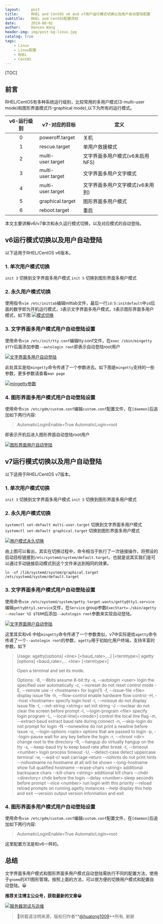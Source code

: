 ```yaml
---
layout:     post
title:      RHEL and CentOS v6 and v7用户运行模式切换以及用户自动登陆配置
subtitle:   RHEL and CentOS配置须知
date:       2019-08-01
author:     Hansen Wang
header-img: img/post-bg-linux.jpg
catalog: true
tags:
    - Linux
    - Linux配置
    - RHEL
    - CentOS
---
```


[TOC]

## 前言

RHEL/CentOS有多种系统运行级别，比较常用的多用户模式(3-multi-user mode)和图形界面模式(5-graphical mode),以下为所有的运行模式。

v6-运行级别|v7-对应的目标|定义
:-:|-|-
0|poweroff.target|关机
1|rescue.target|单用户救援模式
2|multi-user.target|文字界面多用户模式(v6未启用NFS)
3|multi-user.target|文字界面多用户文字模式
4|multi-user.target|文字界面多用户文字模式(v6未用到)
5|graphical.target|图形界面多用户模式
6|reboot.target|重启

本文主要讲解v6/v7单次和永久运行模式切换，以及对应模式的自动登陆。

## v6运行模式切换以及用户自动登陆

以下适用于RHEL/CentOS v6版本。

### 1. 单次用户模式切换

`init 3`  切换到文字界面多用户模式
`init 5`  切换到图形界面多用户模式

### 2. 永久用户模式切换

使用指令`vim /etc/inittab`编辑inittab文件，最后一行`id:5:initdefault`中`id`后面的数字即为开机运行模式，`3`表示文字界面多用户模式，`5`表示图形界面多用户模式，如下图
[![模式切换](https://imgconvert.csdnimg.cn/aHR0cHM6Ly91cGxvYWQtaW1hZ2VzLmppYW5zaHUuaW8vdXBsb2FkX2ltYWdlcy8xMjg1NTc3OC0zZjJhNTgwMmEyMGU5ODRmLnBuZw)](https://imgconvert.csdnimg.cn/aHR0cHM6Ly91cGxvYWQtaW1hZ2VzLmppYW5zaHUuaW8vdXBsb2FkX2ltYWdlcy8xMjg1NTc3OC0zZjJhNTgwMmEyMGU5ODRmLnBuZw)

### 3. 文字界面多用户模式用户自动登陆设置

使用命令`vim /etc/init/tty.conf`编辑tty.conf文件，在`exec /sbin/mingetty $TTY`后面添加参数`--autologin root`即表示自动登陆root用户

[![文字界面多用户自动登陆](https://imgconvert.csdnimg.cn/aHR0cHM6Ly91cGxvYWQtaW1hZ2VzLmppYW5zaHUuaW8vdXBsb2FkX2ltYWdlcy8xMjg1NTc3OC0yMTgzODZmZjcyOWNlM2Y3LnBuZw)](https://imgconvert.csdnimg.cn/aHR0cHM6Ly91cGxvYWQtaW1hZ2VzLmppYW5zaHUuaW8vdXBsb2FkX2ltYWdlcy8xMjg1NTc3OC0yMTgzODZmZjcyOWNlM2Y3LnBuZw)

此处其实是给`mingetty`命令传递了一个参数进去。如下图是`mingetty`支持的一些参数，更多参数请查看`man page`

[![mingetty参数](https://imgconvert.csdnimg.cn/aHR0cHM6Ly91cGxvYWQtaW1hZ2VzLmppYW5zaHUuaW8vdXBsb2FkX2ltYWdlcy8xMjg1NTc3OC0yZmVkMmUzMmRiZjAyYzNjLnBuZw)](https://imgconvert.csdnimg.cn/aHR0cHM6Ly91cGxvYWQtaW1hZ2VzLmppYW5zaHUuaW8vdXBsb2FkX2ltYWdlcy8xMjg1NTc3OC0yZmVkMmUzMmRiZjAyYzNjLnBuZw)


### 4. 图形界面多用户模式用户自动登陆设置

使用命令`vim /etc/gdm/custom.conf`编辑`custom.conf`配置文件，在`[daemon]`后追加如下两行内容:

> AutomaticLoginEnable=True
> AutomaticLogin=root

即表示开机后进入图形界面自动登陆root用户

[![图形界面用户自动登陆](https://imgconvert.csdnimg.cn/aHR0cHM6Ly91cGxvYWQtaW1hZ2VzLmppYW5zaHUuaW8vdXBsb2FkX2ltYWdlcy8xMjg1NTc3OC1jOTVmN2JlMjA2MmU4ZDc3LnBuZw)](https://imgconvert.csdnimg.cn/aHR0cHM6Ly91cGxvYWQtaW1hZ2VzLmppYW5zaHUuaW8vdXBsb2FkX2ltYWdlcy8xMjg1NTc3OC1jOTVmN2JlMjA2MmU4ZDc3LnBuZw)

## v7运行模式切换以及用户自动登陆

以下适用于RHEL/CentOS v7版本。

### 1. 单次用户模式切换

`init 3`  切换到文字界面多用户模式
`init 5`  切换到图形界面多用户模式

### 2. 永久用户模式切换

`systemctl set-default multi-user.target` 切换到文字界面多用户模式
`systemctl set-default graphical.target` 切换到图形界面多用户模式

[![用户模式永久切换](https://imgconvert.csdnimg.cn/aHR0cHM6Ly91cGxvYWQtaW1hZ2VzLmppYW5zaHUuaW8vdXBsb2FkX2ltYWdlcy8xMjg1NTc3OC1lODlkZjY1ODkwOWViYmMxLnBuZw)](https://imgconvert.csdnimg.cn/aHR0cHM6Ly91cGxvYWQtaW1hZ2VzLmppYW5zaHUuaW8vdXBsb2FkX2ltYWdlcy8xMjg1NTc3OC1lODlkZjY1ODkwOWViYmMxLnBuZw)

由上图可以看出，其实在切换过程中，命令相当于执行了一次链接操作，将预设的启动目标链接到`/etc/systemd/system/default.target`。也就是说其实我们是可以通过手动链接启动模式到这个文件来达到相同的效果。

```shell
ln -sf /lib/systemd/system/graphical.target /etc/systemd/system/default.target
```

### 3. 文字界面多用户模式用户自动登陆设置

使用命令`vim /etc/systemd/system/getty.target.wants/getty@tty1.service`编辑`getty@tty1.service`文件，在`Service` group参数`ExecStart=-/sbin/agetty --noclear %I $TERM`后添加`--autologin root`参数来实现自动登陆。

[![文字界面用户自动登陆](https://imgconvert.csdnimg.cn/aHR0cHM6Ly91cGxvYWQtaW1hZ2VzLmppYW5zaHUuaW8vdXBsb2FkX2ltYWdlcy8xMjg1NTc3OC02NjIyODE2Y2E4ZGFlMzkyLnBuZw)](https://imgconvert.csdnimg.cn/aHR0cHM6Ly91cGxvYWQtaW1hZ2VzLmppYW5zaHUuaW8vdXBsb2FkX2ltYWdlcy8xMjg1NTc3OC02NjIyODE2Y2E4ZGFlMzkyLnBuZw)

这里其实和v6 中给`mingetty`命令传递了一个参数类似，v7中实际是给`agetty`命令传递了一个`--autologin root`的参数，`agetty`用于初始化用户终端，支持丰富的参数。如下

> Usage:
> agetty[options] \<line\> [\<baud_rate\>,...] [\<termtype\>]
>  agetty [options] \<baud_rate\>,... \<line\> [\<termtype\>]
>
>Open a terminal and set its mode.
>
>Options:
>-8, --8bits                assume 8-bit tty
> -a, --autologin \<user\>     login the specified user automatically
> -c, --noreset              do not reset control mode
> -E, --remote               use -r \<hostname\> for login(1)
> -f, --issue-file \<file\>    display issue file
> -h, --flow-control         enable hardware flow control
> -H, --host \<hostname\>      specify login host
> -i, --noissue              do not display issue file
> -I, --init-string \<string\> set init string
> -J  --noclear              do not clear the screen before prompt
> -l, --login-program \<file\> specify login program
> -L, --local-line[=\<mode\>]  control the local line flag
> -m, --extract-baud         extract baud rate during connect
> -n, --skip-login           do not prompt for login
> -N  --nonewline            do not print a newline before issue
> -o, --login-options \<opts\> options that are passed to login
> -p, --login-pause          wait for any key before the login
> -r, --chroot \<dir\>         change root to the directory
> -R, --hangup               do virtually hangup on the tty
> -s, --keep-baud            try to keep baud rate after break
> -t, --timeout \<number\>     login process timeout
> -U, --detect-case          detect uppercase terminal
> -w, --wait-cr              wait carriage-return
>     --nohints              do not print hints
>     --nohostname           no hostname at all will be shown
>     --long-hostname        show full qualified hostname
>     --erase-chars \<string\> additional backspace chars
>     --kill-chars \<string\>  additional kill chars
>     --chdir \<directory\>    chdir before the login
>     --delay \<number\>       sleep seconds before prompt
>     --nice \<number\>        run login with this priority
>     --reload               reload prompts on running agetty instances
>     --help                 display this help and exit
>     --version              output version information and exit

### 4. 图形界面多用户模式用户自动登陆设置

使用命令`vim /etc/gdm/custom.conf`编辑`custom.conf`配置文件，在`[daemon]`后追加如下两行内容:

> AutomaticLoginEnable=True
> AutomaticLogin=root

这里配置方法是和v6一样的。

## 总结

文字界面多用户模式和图形界面多用户模式自动登陆需执行不同的配置方法，使用于`gnome`的X11图形管理。按照上面的方法，可以很方便的切换用户模式和配置自动登陆。😀

**推荐关注博主公众号，获取最新的文章😀**

[![服务器测试与运维](https://img-blog.csdnimg.cn/20190801134803863.jpg)](https://img-blog.csdnimg.cn/20190801134803863.jpg)



> 📌转载请注明来源，版权归作者**[@hualong1009](https://hualong1009.github.io)**所有, 谢谢



